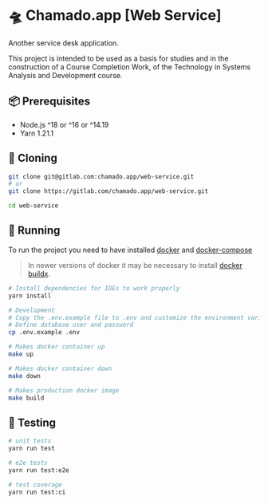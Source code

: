 # 🛸 Chamado.app [Web Service]

Another service desk application.

This project is intended to be used as a basis for studies and in the construction of a Course Completion Work, of the Technology in Systems Analysis and Development course.

## 📦 Prerequisites

- Node.js ^18 or ^16 or ^14.19
- Yarn 1.21.1

## 🛬 Cloning

```sh
git clone git@gitlab.com:chamado.app/web-service.git
# or
git clone https://gitlab.com/chamado.app/web-service.git
```

```sh
cd web-service
```

## 🏃 Running

To run the project you need to have installed [docker](https://docs.docker.com/engine/install/) and [docker-compose](https://docs.docker.com/compose/install/)

> In newer versions of docker it may be necessary to install [docker buildx](https://docs.docker.com/build/architecture/).

```sh
# Install dependencies for IDEs to work properly
yarn install
```

```bash
# Development
# Copy the .env.example file to .env and customize the environment variables.
# Define database user and password
cp .env.example .env

# Makes docker container up
make up

# Makes docker container down
make down

# Makes production docker image
make build
```

## 🧪 Testing

```bash
# unit tests
yarn run test

# e2e tests
yarn run test:e2e

# test coverage
yarn run test:ci
```

<!-- ## ✏️ Contributing

For more information about code patterns and rules for development, see the [CONTRIBUTING](./CONTRIBUTING.md) file. -->
